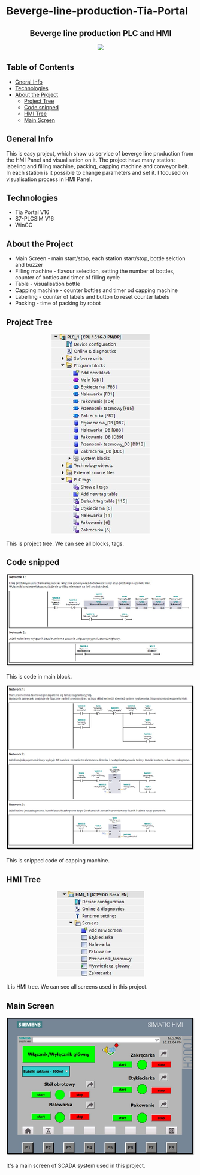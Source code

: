 # Beverge-line-production-Tia-Portal

 <h2 align="center">
Beverge line production PLC and HMI
</h2>


<p align="center">
  <img src="/Documentation/video/video.mp4">
</p>



## Table of Contents
- [Gneral Info](#genral-info)
- [Technologies](#technologies)
- [About the Project](#about-the-project)
  - [Project Tree](#project-tree)
  - [Code snipped](#code-snipped)
  - [HMI Tree](#hmi-tree)
  - [Main Screen](#main-screen)

## General Info
This is easy project, which show us service of beverge line production from the HMI Panel and visualisation on it. The project have many station: labeling and filling machine, packing, capping machine and conveyor belt. In each station is it possible to change parameters and set it. I focused on visualisation process in HMI Panel.

## Technologies
- Tia Portal V16
- S7-PLCSIM V16
- WinCC

## About the Project
- Main Screen - main start/stop, each station start/stop, bottle selction and buzzer
- Filling machine - flavour selection, setting the number of bottles, counter of bottles and timer of filling cycle
- Table - visualisation bottle
- Capping machine - counter bottles and timer od capping machine
- Labelling - counter of labels and button to reset counter labels
- Packing - time of packing by robot

## Project Tree
<p align="center">
  <img src="/Documentation/images/drzewko.JPG">
</p>
This is project tree. We can see all blocks, tags.

## Code snipped
<p align="center">
  <img src="/Documentation/images/main.jpg">
</p>
This is code in main block.


<p align="center">
  <img src="/Documentation/images/zakrecarka.jpg">
</p>
This is snipped code of capping machine.

## HMI Tree
<p align="center">
  <img src="/Documentation/images/hmi.JPG">
</p>
It is HMI tree. We can see all screens used in this project.

## Main Screen
<p align="center">
  <img src="/Documentation/images/scada.jpg">
</p>
It's a main screen of SCADA system used in this project.






 


